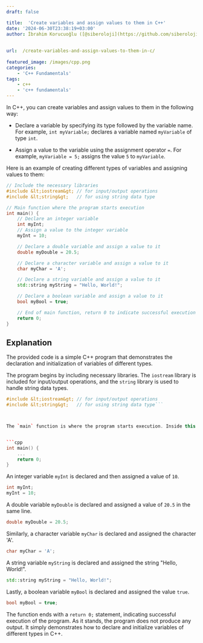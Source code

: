 ```yaml
---
draft: false

title:  'Create variables and assign values to them in C++'
date: '2024-06-30T23:38:19+03:00'
author: İbrahim Korucuoğlu ([@siberoloji](https://github.com/siberoloji))
 
 
url:  /create-variables-and-assign-values-to-them-in-c/
 
featured_image: /images/cpp.png
categories:
    - 'C++ Fundamentals'
tags:
    - c++
    - 'c++ fundamentals'
---
```



In C++, you can create variables and assign values to them in the following way:


*  Declare a variable by specifying its type followed by the variable name. For example, `int myVariable;` declares a variable named `myVariable` of type `int`.

* Assign a value to the variable using the assignment operator `=`. For example, `myVariable = 5;` assigns the value `5` to `myVariable`.




Here is an example of creating different types of variables and assigning values to them:


```cpp
// Include the necessary libraries
#include &lt;iostream&gt; // for input/output operations
#include &lt;string&gt;   // for using string data type

// Main function where the program starts execution
int main() {
    // Declare an integer variable
    int myInt; 
    // Assign a value to the integer variable
    myInt = 10; 

    // Declare a double variable and assign a value to it
    double myDouble = 20.5; 

    // Declare a character variable and assign a value to it
    char myChar = 'A'; 

    // Declare a string variable and assign a value to it
    std::string myString = "Hello, World!"; 

    // Declare a boolean variable and assign a value to it
    bool myBool = true; 

    // End of main function, return 0 to indicate successful execution
    return 0;
}
```



## Explanation



The provided code is a simple C++ program that demonstrates the declaration and initialization of variables of different types.



The program begins by including necessary libraries. The `iostream` library is included for input/output operations, and the `string` library is used to handle string data types.


```cpp
#include &lt;iostream&gt; // for input/output operations
#include &lt;string&gt;   // for using string data type```



The `main` function is where the program starts execution. Inside this function, several variables of different types are declared and initialized.


```cpp
int main() {
    ...
    return 0;
}
```



An integer variable `myInt` is declared and then assigned a value of `10`.


```cpp
int myInt;
myInt = 10;
```



A double variable `myDouble` is declared and assigned a value of `20.5` in the same line.


```cpp
double myDouble = 20.5;
```



Similarly, a character variable `myChar` is declared and assigned the character 'A'.


```cpp
char myChar = 'A';
```



A string variable `myString` is declared and assigned the string "Hello, World!".


```cpp
std::string myString = "Hello, World!";
```



Lastly, a boolean variable `myBool` is declared and assigned the value `true`.


```cpp
bool myBool = true;
```



The function ends with a `return 0;` statement, indicating successful execution of the program. As it stands, the program does not produce any output. It simply demonstrates how to declare and initialize variables of different types in C++.
